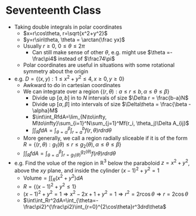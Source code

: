 # Seventeenth Class
* Taking double integrals in polar coordinates
  * $x=r\cos\theta, r=\sqrt{x^2+y^2}$
  * $y=r\sin\theta, \theta = \arctan(\frac yx)$
  * Usually $r\geq 0$, $0\leq\theta\leq2\pi$
    * Can still make sense of other $\theta$, e.g. might use $\theta =-\frac\pi4$ instead of $\frac74\pi$
  * Polar coordinates are useful in situations with some rotational symmetry about the origin
* e.g. $D=\{(x, y): 1\leq x^2+y^2\leq 4, x\geq 0, y\geq 0\}$
  * Awkward to do in cartesian coordinates
  * We can integrate over a region $\{(r, \theta): a\leq r\leq b, \alpha\leq\theta\leq\beta\}$
    * Divide up $[a, b]$ in to $N$ intervals of size $\Delta r = \frac{b-a}N$
    * Divide up $[\alpha, \beta]$ into intervals of size $\Delta\theta = \frac{\beta - \alpha}M$
    * $\int\int_RfdA=\lim_{N\to\infty, M\to\infty}\sum_{i=1}^N\sum_{j=1}^Mf(r_i, \theta_j)\Delta A_{ij}$
    * $\int\int_RfdA=\int_{\theta=\alpha}^\beta\int_{r=a}^bf(r, \theta)rdrd\theta$
  * More generally, we call a region radially sliceable if it is of the form $R=\{(r, \theta): g_1(\theta)\leq r\leq g_2(\theta), \alpha\leq\theta\leq\beta\}$
  * $\int\int_RfdA=\int_{\theta=\alpha}^\beta\int_{r=g_1(\theta)}^{g_2(\theta)}f(r\theta)rdrd\theta$
* e.g. Find the volue of the region in $\mathbb R^3$ below the paraboloid $z=x^2+y^2$, above the $xy$ plane, and inside the cylinder $(x-1)^2+y^2=1$
  * Volume$=\int\int_R(x^2+y^2)dA$
  * $R=\{(x-1)^2+y^2\leq 1\}$
  * $(x-1)^2+y^2=1\Rightarrow x^2-2x+1+y^2=1\Rightarrow r^2=2r\cos\theta\Rightarrow r=2\cos\theta$
  * $\int\int_Rr^2dA=\int_{\theta=-\frac\pi2}^{\frac\pi2}\int_{r=0}^{2\cos\theta}r^3drd\theta$
